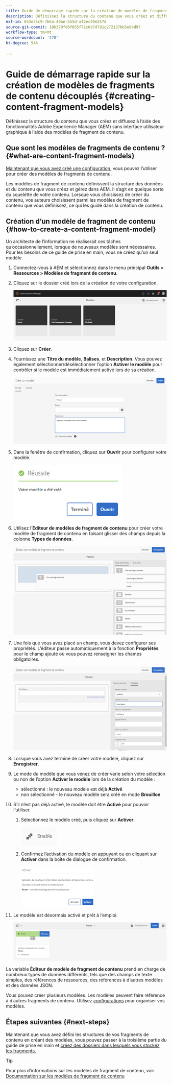 ```yaml
---
title: Guide de démarrage rapide sur la création de modèles de fragments de contenu découplés
description: Définissez la structure du contenu que vous créez et diffusez à l’aide des fonctionnalités Adobe Experience Manager (AEM) sans interface utilisateur graphique à l’aide des modèles de fragment de contenu.
exl-id: 653e35c9-7b6a-49ae-b55d-af2ec40e257d
source-git-commit: 10b370fd8f855f71c6d7d791c272137bb5e04d97
workflow-type: tm+mt
source-wordcount: '478'
ht-degree: 54%

---
```


# Guide de démarrage rapide sur la création de modèles de fragments de contenu découplés {#creating-content-fragment-models}

Définissez la structure du contenu que vous créez et diffusez à l’aide des fonctionnalités Adobe Experience Manager (AEM) sans interface utilisateur graphique à l’aide des modèles de fragment de contenu.

## Que sont les modèles de fragments de contenu ? {#what-are-content-fragment-models}

[Maintenant que vous avez créé une configuration,](create-configuration.md) vous pouvez l’utiliser pour créer des modèles de fragments de contenu.

Les modèles de fragment de contenu définissent la structure des données et du contenu que vous créez et gérez dans AEM. Il s’agit en quelque sorte du squelette de votre contenu. Lorsque vous choisissez de créer du contenu, vos auteurs choisissent parmi les modèles de fragment de contenu que vous définissez, ce qui les guide dans la création de contenu.

## Création d’un modèle de fragment de contenu {#how-to-create-a-content-fragment-model}

Un architecte de l’information ne réaliserait ces tâches qu’occasionnellement, lorsque de nouveaux modèles sont nécessaires. Pour les besoins de ce guide de prise en main, vous ne créez qu’un seul modèle.

1. Connectez-vous à AEM et sélectionnez dans le menu principal **Outils > Ressources > Modèles de fragment de contenu**.
1. Cliquez sur le dossier créé lors de la création de votre configuration.

   ![Le dossier de modèles](assets/models-folder.png)
1. Cliquez sur **Créer**.
1. Fournissez une **Titre du modèle**, **Balises**, et **Description**. Vous pouvez également sélectionner/désélectionner l’option **Activer le modèle** pour contrôler si le modèle est immédiatement activé lors de sa création.

   ![Création d’un modèle](assets/models-create.png)
1. Dans la fenêtre de confirmation, cliquez sur **Ouvrir** pour configurer votre modèle.

   ![Fenêtre de confirmation](assets/models-confirmation.png)
1. Utilisez l’**Éditeur de modèles de fragment de contenu** pour créer votre modèle de fragment de contenu en faisant glisser des champs depuis la colonne **Types de données**.

   ![Glisser-déposer des champs](assets/models-drag-and-drop.png)

1. Une fois que vous avez placé un champ, vous devez configurer ses propriétés. L’éditeur passe automatiquement à la fonction **Propriétés** pour le champ ajouté où vous pouvez renseigner les champs obligatoires.

   ![Configuration des propriétés](assets/models-configure-properties.png)
1. Lorsque vous avez terminé de créer votre modèle, cliquez sur **Enregistrer**.

1. Le mode du modèle que vous venez de créer varie selon votre sélection ou non de l’option **Activer le modèle** lors de la création du modèle :
   * sélectionné : le nouveau modèle est déjà **Activé**
   * non sélectionné - le nouveau modèle sera créé en mode **Brouillon**

1. S’il n’est pas déjà activé, le modèle doit être **Activé** pour pouvoir l’utiliser.
   1. Sélectionnez le modèle créé, puis cliquez sur **Activer**.

      ![Activation du modèle](assets/models-enable.png)
   1. Confirmez l’activation du modèle en appuyant ou en cliquant sur **Activer** dans la boîte de dialogue de confirmation.

      ![Activation de la boîte de dialogue de confirmation](assets/models-enabling.png)
1. Le modèle est désormais activé et prêt à l’emploi.

   ![Modèle activé](assets/models-enabled.png)

La variable **Éditeur de modèle de fragment de contenu** prend en charge de nombreux types de données différents, tels que des champs de texte simples, des références de ressources, des références à d’autres modèles et des données JSON.

Vous pouvez créer plusieurs modèles. Les modèles peuvent faire référence à d’autres fragments de contenu. Utilisez [configurations](create-configuration.md) pour organiser vos modèles.

## Étapes suivantes {#next-steps}

Maintenant que vous avez défini les structures de vos fragments de contenu en créant des modèles, vous pouvez passer à la troisième partie du guide de prise en main et [créez des dossiers dans lesquels vous stockez les fragments.](create-assets-folder.md)

>[!TIP]
>
>Pour plus d’informations sur les modèles de fragment de contenu, voir [Documentation sur les modèles de fragment de contenu](/help/assets/content-fragments/content-fragments-models.md)
